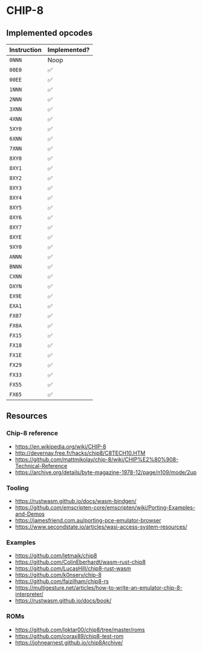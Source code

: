 # CHIP-8

## Implemented opcodes

| Instruction   | Implemented?  |
|---------------|---------------|
| `0NNN`        | Noop          |
| `00E0`        | ✅            |
| `00EE`        | ✅            |
| `1NNN`        | ✅            |
| `2NNN`        | ✅            |
| `3XNN`        | ✅            |
| `4XNN`        | ✅            |
| `5XY0`        | ✅            |
| `6XNN`        | ✅            |
| `7XNN`        | ✅            |
| `8XY0`        | ✅            |
| `8XY1`        | ✅            |
| `8XY2`        | ✅            |
| `8XY3`        | ✅            |
| `8XY4`        | ✅            |
| `8XY5`        | ✅            |
| `8XY6`        | ✅            |
| `8XY7`        | ✅            |
| `8XYE`        | ✅            |
| `9XY0`        | ✅            |
| `ANNN`        | ✅            |
| `BNNN`        | ✅            |
| `CXNN`        | ✅            |
| `DXYN`        | ✅            |
| `EX9E`        | ✅            |
| `EXA1`        | ✅            |
| `FX07`        | ✅            |
| `FX0A`        | ✅            |
| `FX15`        | ✅            |
| `FX18`        | ✅            |
| `FX1E`        | ✅            |
| `FX29`        | ✅            |
| `FX33`        | ✅            |
| `FX55`        | ✅            |
| `FX65`        | ✅            |

## Resources

### Chip-8 reference

- https://en.wikipedia.org/wiki/CHIP-8
- http://devernay.free.fr/hacks/chip8/C8TECH10.HTM
- https://github.com/mattmikolay/chip-8/wiki/CHIP%E2%80%908-Technical-Reference
- https://archive.org/details/byte-magazine-1978-12/page/n109/mode/2up

### Tooling

- https://rustwasm.github.io/docs/wasm-bindgen/
- https://github.com/emscripten-core/emscripten/wiki/Porting-Examples-and-Demos
- https://jamesfriend.com.au/porting-pce-emulator-browser
- https://www.secondstate.io/articles/wasi-access-system-resources/

### Examples

- https://github.com/letmaik/chip8
- https://github.com/ColinEberhardt/wasm-rust-chip8
- https://github.com/LucasHill/chip8-rust-wasm
- https://github.com/k0nserv/chip-8
- https://github.com/faizilham/chip8-rs
- https://multigesture.net/articles/how-to-write-an-emulator-chip-8-interpreter/
- https://rustwasm.github.io/docs/book/

### ROMs

- https://github.com/loktar00/chip8/tree/master/roms
- https://github.com/corax89/chip8-test-rom
- https://johnearnest.github.io/chip8Archive/
